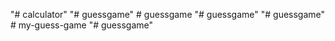 "# calculator" 
"# guessgame" 
#   g u e s s g a m e  
 "# guessgame" 
"# guessgame" 
#   m y - g u e s s - g a m e  
 "# guessgame" 
